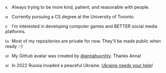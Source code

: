 <!-- 
Emoji SVGs provided for free by Twemoji (https://twemoji.twitter.com/).
Made more accessible by Shahriar Khalvati's Twemoji Cheatsheet (https://twemoji-cheatsheet.vercel.app/).

-->

<img src="https://user-images.githubusercontent.com/47898552/209054012-520ed36b-cf73-4a77-aebc-71449a73da77.svg" width="13px" height="13px" alt="sparkling heart">&nbsp; Always trying to be more kind, patient, and reasonable with people.

<img src="https://user-images.githubusercontent.com/47898552/209055455-c2f92655-ba83-48e3-9b8a-7b69f2ba7683.svg" width="13px" height="13px" alt="graduation cap">&nbsp; Currently pursuing a CS degree at the University of Toronto.

<img src="https://user-images.githubusercontent.com/47898552/209054196-e91a42f1-5e8c-4489-b89a-9e0d9634aca4.svg" width="13px" height="13px" alt="computer mouse">&nbsp; I'm interested in developing computer games and BETTER social media platforms.

<img src="https://user-images.githubusercontent.com/47898552/209054329-273a804c-d7a6-4587-b1e2-41cdf02479ea.svg" width="13px" height="13px" alt="locked">&nbsp; Most of my repositories are private for now. They'll be made public when ready :-)

<img src="https://user-images.githubusercontent.com/47898552/209054506-2e26cf62-9c17-43f5-a854-81a68627e01c.svg" width="13px" height="13px" alt="slightly smiling face">&nbsp; My Github avatar was created by [@annahuynhly](https://github.com/annahuynhly). Thanks Anna!

<img src="https://user-images.githubusercontent.com/47898552/211225079-6671eed6-e9e4-44b7-8784-6e94f26129f5.svg" width="13px" height="13px" alt="slightly smiling face">&nbsp; In 2022 Russia invaded a peaceful Ukraine. [Ukraine needs your help](http://stand-with-ukraine.pp.ua/)!
